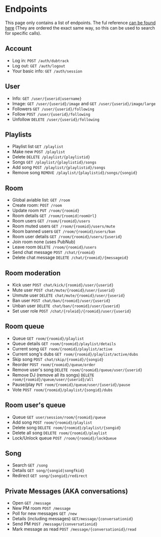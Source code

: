 # Endpoints
This page only contains a list of endpoints. The ful reference [can be found here](https://github.com/copying/dubtrack-unofficial-API/blob/master/call-reference.md) (They are ordered the exact same way, so this can be used to search for specific calls).

## Account
 - Log in: `POST /auth/dubtrack`
 - Log out: `GET /auth/logout`
 - Your basic info: `GET /auth/session`

## User
 - Info: `GET /user/{userid|username}`
 - Image: `GET /user/{userid}/image` and `GET /user/{userid}/image/large`
 - Followers `GET /user/{userid}/following`
 - Follow `POST /user/{userid}/following`
 - Unfollow `DELETE /user/{userid}/following`

## Playlists
 - Playlist list `GET /playlist`
 - Make new `POST /playlist`
 - Delete `DELETE /playlist/{playlistid}`
 - Songs `GET /playlist/{playlistid}/songs`
 - Add song `POST /playlist/{playlistid}/songs`
 - Remove song `REMOVE /playlist/{playlistid}/songs/{songid}`

## Room
 - Global aviable list: `GET /room`
 - Create room: `POST /room`
 - Update room `PUT /room/{roomid}`
 - Room details `GET /room/{roomid|roomUrl}`
 - Room users `GET /room/{roomid}/users`
 - Room muted users `GET /room/{roomid}/users/mute`
 - Room banned users `GET /room/{roomid}/users/ban`
 - Room user details `GET /room/{roomid}/users/{userid}`
 - Join room  none (uses PubNub)
 - Leave room `DELETE /room/{roomid}/users`
 - Send chat message `POST /chat/{roomid}`
 - Delete chat message `DELETE /chat/{roomid}/{messageid}`

## Room moderation
 - Kick user `POST chat/kick/{roomid}/user/{userid}`
 - Mute user `POST chat/mute/{roomid}/user/{userid}`
 - Unmute user `DELETE chat/mute/{roomid}/user/{userid}`
 - Ban user `POST chat/ban/{roomid}/user/{userid}`
 - Unban user `DELETE chat/ban/{roomid}/user/{userid}`
 - Set user role `POST /chat/{roleid}/{roomid}/user/{userid}`

## Room queue
 - Queue `GET room/{roomid}/playlist`
 - Queue details `GET room/{roomid}/playlist/details`
 - Current song `GET room/{roomid}/playlist/active`
 - Current song's dubs `GET room/{roomid}/playlist/active/dubs`
 - Skip song `POST chat/skip/{roomid}/{songid}`
 - Reorder `POST room/{roomid}/queue/order`
 - Remove user's song `DELETE room/{roomid}/queue/user/{userid}`
 - Remove DJ (remove all its songs) `DELETE room/{roomid}/queue/user/{userid}/all`
 - Pause/play `PUT room/{roomid}/queue/user/{userid}/pause`
 - Vote `POST room/{roomid}/playlist/{songid}/dubs`

## Room user's queue
 - Queue `GET user/session/room/{roomid}/queue`
 - Add song `POST room/{roomid}/playlist`
 - Delete song `DELETE room/{roomid}/playlist/{songid}`
 - Delete all song `DELETE room/{roomid}/playlist`
 - Lock/Unlock queue `POST /room/{roomid}/lockQueue`

## Song
 - Search `GET /song`
 - Details `GET song/{songid|songfkid}`
 - Redirect `GET song/{songid}/redirect`

## Private Messages (AKA conversations)
 - Open `GET /message`
 - New PM room `POST /message`
 - Poll for new messages `GET /new`
 - Details (including messages) `GET/message/{conversationid}`
 - Send PM `POST /message/{conversationid}`
 - Mark message as read `POST /message/{conversationid}/read`
